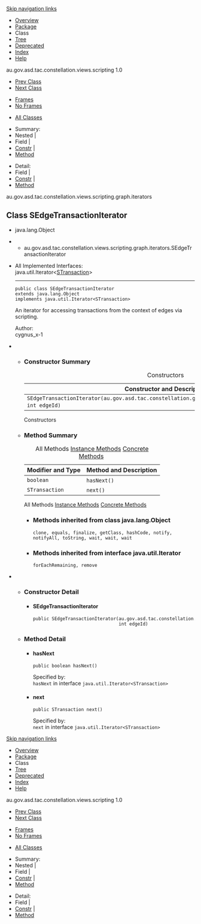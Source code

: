 <div class="topNav">

<span id="navbar.top"></span>

<div class="skipNav">

[Skip navigation links](#skip.navbar.top "Skip navigation links")

</div>

<span id="navbar.top.firstrow"></span>

-   [Overview](../constellation/CoreScriptingView/src/au/gov/asd/tac/constellation/views/scripting/docs/javadoc/overview-summary.md)
-   [Package](../constellation/CoreScriptingView/src/au/gov/asd/tac/constellation/views/scripting/docs/javadoc/graph/iterators/package-summary.md)
-   Class
-   [Tree](../constellation/CoreScriptingView/src/au/gov/asd/tac/constellation/views/scripting/docs/javadoc/graph/iterators/package-tree.md)
-   [Deprecated](../constellation/CoreScriptingView/src/au/gov/asd/tac/constellation/views/scripting/docs/javadoc/deprecated-list.md)
-   [Index](../constellation/CoreScriptingView/src/au/gov/asd/tac/constellation/views/scripting/docs/javadoc/index-all.md)
-   [Help](../constellation/CoreScriptingView/src/au/gov/asd/tac/constellation/views/scripting/docs/javadoc/help-doc.md)

<div class="aboutLanguage">

au.gov.asd.tac.constellation.views.scripting 1.0

</div>

</div>

<div class="subNav">

-   [<span
    class="typeNameLink">Prev Class</span>](../constellation/CoreScriptingView/src/au/gov/asd/tac/constellation/views/scripting/docs/javadoc/graph/iterators/SEdgeIterator.md "class in au.gov.asd.tac.constellation.views.scripting.graph.iterators")
-   [<span
    class="typeNameLink">Next Class</span>](../constellation/CoreScriptingView/src/au/gov/asd/tac/constellation/views/scripting/docs/javadoc/graph/iterators/SLinkEdgeIterator.md "class in au.gov.asd.tac.constellation.views.scripting.graph.iterators")

<!-- -->

-   [Frames](../constellation/CoreScriptingView/src/au/gov/asd/tac/constellation/views/scripting/docs/javadoc/graph/iterators/SEdgeTransactionIterator.md)
-   [No Frames](../constellation/CoreScriptingView/src/au/gov/asd/tac/constellation/views/scripting/docs/javadoc/graph/iterators/SEdgeTransactionIterator.md)

<!-- -->

-   [All Classes](../constellation/CoreScriptingView/src/au/gov/asd/tac/constellation/views/scripting/docs/javadoc/allclasses-noframe.md)

<div>

</div>

<div>

-   Summary: 
-   Nested | 
-   Field | 
-   [Constr](#constructor.summary) | 
-   [Method](#method.summary)

<!-- -->

-   Detail: 
-   Field | 
-   [Constr](#constructor.detail) | 
-   [Method](#method.detail)

</div>

<span id="skip.navbar.top"></span>

</div>

<div class="header">

<div class="subTitle">

au.gov.asd.tac.constellation.views.scripting.graph.iterators

</div>

## Class SEdgeTransactionIterator

</div>

<div class="contentContainer">

-   java.lang.Object

-   -   au.gov.asd.tac.constellation.views.scripting.graph.iterators.SEdgeTransactionIterator

<div class="description">

-   All Implemented Interfaces:  
    java.util.Iterator\<[STransaction](../constellation/CoreScriptingView/src/au/gov/asd/tac/constellation/views/scripting/docs/javadoc/graph/STransaction.md "class in au.gov.asd.tac.constellation.views.scripting.graph")\>

    ------------------------------------------------------------------------

      

        public class SEdgeTransactionIterator
        extends java.lang.Object
        implements java.util.Iterator<STransaction>

    <div class="block">

    An iterator for accessing transactions from the context of edges via
    scripting.

    </div>

    <span class="simpleTagLabel">Author:</span>  
    cygnus_x-1

</div>

<div class="summary">

-   -   <span id="constructor.summary"></span>

        ### Constructor Summary

        <table class="memberSummary" data-border="0" data-cellpadding="3" data-cellspacing="0" data-summary="Constructor Summary table, listing constructors, and an explanation">
        <caption><span>Constructors</span><span class="tabEnd"> </span></caption>
        <thead>
        <tr class="header">
        <th class="colOne" scope="col">Constructor and Description</th>
        </tr>
        </thead>
        <tbody>
        <tr class="odd altColor">
        <td class="colOne"><code>SEdgeTransactionIterator(au.gov.asd.tac.constellation.graph.GraphReadMethods readableGraph,                                                 int edgeId)</code> </td>
        </tr>
        </tbody>
        </table>

        Constructors<span class="tabEnd"> </span>

    <!-- -->

    -   <span id="method.summary"></span>

        ### Method Summary

        <table class="memberSummary" data-border="0" data-cellpadding="3" data-cellspacing="0" data-summary="Method Summary table, listing methods, and an explanation">
        <caption><span id="t0" class="activeTableTab"><span>All Methods</span><span class="tabEnd"> </span></span><span id="t2" class="tableTab"><span><a href="javascript:show(2);">Instance Methods</a></span><span class="tabEnd"> </span></span><span id="t4" class="tableTab"><span><a href="javascript:show(8);">Concrete Methods</a></span><span class="tabEnd"> </span></span></caption>
        <thead>
        <tr class="header">
        <th class="colFirst" scope="col">Modifier and Type</th>
        <th class="colLast" scope="col">Method and Description</th>
        </tr>
        </thead>
        <tbody>
        <tr id="i0" class="odd altColor">
        <td class="colFirst"><code>boolean</code></td>
        <td class="colLast"><code>hasNext()</code> </td>
        </tr>
        <tr id="i1" class="even rowColor">
        <td class="colFirst"><code>STransaction</code></td>
        <td class="colLast"><code>next()</code> </td>
        </tr>
        </tbody>
        </table>

        <span id="t0" class="activeTableTab">All Methods<span
        class="tabEnd"> </span></span><span id="t2"
        class="tableTab">[Instance Methods](javascript:show(2);)<span
        class="tabEnd"> </span></span><span id="t4"
        class="tableTab">[Concrete Methods](javascript:show(8);)<span
        class="tabEnd"> </span></span>

        -   <span
            id="methods.inherited.from.class.java.lang.Object"></span>

            ### Methods inherited from class java.lang.Object

            `clone, equals, finalize, getClass, hashCode, notify, notifyAll, toString, wait, wait, wait`

        <!-- -->

        -   <span
            id="methods.inherited.from.class.java.util.Iterator"></span>

            ### Methods inherited from interface java.util.Iterator

            `forEachRemaining, remove`

</div>

<div class="details">

-   -   <span id="constructor.detail"></span>

        ### Constructor Detail

        <span
        id="SEdgeTransactionIterator-au.gov.asd.tac.constellation.graph.GraphReadMethods-int-"></span>

        -   #### SEdgeTransactionIterator

                public SEdgeTransactionIterator(au.gov.asd.tac.constellation.graph.GraphReadMethods readableGraph,
                                                int edgeId)

    <!-- -->

    -   <span id="method.detail"></span>

        ### Method Detail

        <span id="hasNext--"></span>

        -   #### hasNext

                public boolean hasNext()

            <span class="overrideSpecifyLabel">Specified by:</span>  
            `hasNext` in interface `java.util.Iterator<STransaction>`

        <span id="next--"></span>

        -   #### next

                public STransaction next()

            <span class="overrideSpecifyLabel">Specified by:</span>  
            `next` in interface `java.util.Iterator<STransaction>`

</div>

</div>

<div class="bottomNav">

<span id="navbar.bottom"></span>

<div class="skipNav">

[Skip navigation links](#skip.navbar.bottom "Skip navigation links")

</div>

<span id="navbar.bottom.firstrow"></span>

-   [Overview](../constellation/CoreScriptingView/src/au/gov/asd/tac/constellation/views/scripting/docs/javadoc/overview-summary.md)
-   [Package](../constellation/CoreScriptingView/src/au/gov/asd/tac/constellation/views/scripting/docs/javadoc/graph/iterators/package-summary.md)
-   Class
-   [Tree](../constellation/CoreScriptingView/src/au/gov/asd/tac/constellation/views/scripting/docs/javadoc/graph/iterators/package-tree.md)
-   [Deprecated](../constellation/CoreScriptingView/src/au/gov/asd/tac/constellation/views/scripting/docs/javadoc/deprecated-list.md)
-   [Index](../constellation/CoreScriptingView/src/au/gov/asd/tac/constellation/views/scripting/docs/javadoc/index-all.md)
-   [Help](../constellation/CoreScriptingView/src/au/gov/asd/tac/constellation/views/scripting/docs/javadoc/help-doc.md)

<div class="aboutLanguage">

au.gov.asd.tac.constellation.views.scripting 1.0

</div>

</div>

<div class="subNav">

-   [<span
    class="typeNameLink">Prev Class</span>](../constellation/CoreScriptingView/src/au/gov/asd/tac/constellation/views/scripting/docs/javadoc/graph/iterators/SEdgeIterator.md "class in au.gov.asd.tac.constellation.views.scripting.graph.iterators")
-   [<span
    class="typeNameLink">Next Class</span>](../constellation/CoreScriptingView/src/au/gov/asd/tac/constellation/views/scripting/docs/javadoc/graph/iterators/SLinkEdgeIterator.md "class in au.gov.asd.tac.constellation.views.scripting.graph.iterators")

<!-- -->

-   [Frames](../constellation/CoreScriptingView/src/au/gov/asd/tac/constellation/views/scripting/docs/javadoc/graph/iterators/SEdgeTransactionIterator.md)
-   [No Frames](../constellation/CoreScriptingView/src/au/gov/asd/tac/constellation/views/scripting/docs/javadoc/graph/iterators/SEdgeTransactionIterator.md)

<!-- -->

-   [All Classes](../constellation/CoreScriptingView/src/au/gov/asd/tac/constellation/views/scripting/docs/javadoc/allclasses-noframe.md)

<div>

</div>

<div>

-   Summary: 
-   Nested | 
-   Field | 
-   [Constr](#constructor.summary) | 
-   [Method](#method.summary)

<!-- -->

-   Detail: 
-   Field | 
-   [Constr](#constructor.detail) | 
-   [Method](#method.detail)

</div>

<span id="skip.navbar.bottom"></span>

</div>
